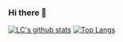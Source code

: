 ### Hi there 👋

<!--
**supercll/supercll** is a ✨ _special_ ✨ repository because its `README.md` (this file) appears on your GitHub profile.

Here are some ideas to get you started:

- 🔭 I’m currently working on ...
- 🌱 I’m currently learning ...
- 👯 I’m looking to collaborate on ...
- 🤔 I’m looking for help with ...
- 💬 Ask me about ...
- 📫 How to reach me: ...
- 😄 Pronouns: ...
- ⚡ Fun fact: ...
-->
[![LC's github stats](https://github-readme-stats.vercel.app/api?username=supercll&show_icons=true&theme=dracula)](https://github.com/supercll)
[![Top Langs](https://github-readme-stats.vercel.app/api/top-langs/?username=supercll&layout=compact&langs_count=9)](https://github.com/supercll)
